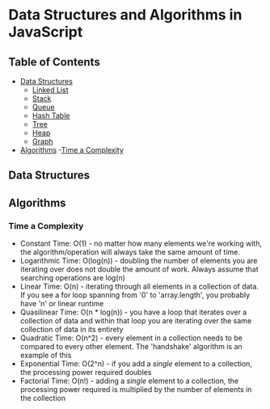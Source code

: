 <!-- This is frontend needed data structures and algorithms -->

# Data Structures and Algorithms in JavaScript <!-- omit in toc -->

## Table of Contents <!-- omit in toc -->

- [Data Structures](#data-structures)
  - [Linked List](#linked-list)
  - [Stack](#stack)
  - [Queue](#queue)
  - [Hash Table](#hash-table)
  - [Tree](#tree)
  - [Heap](#heap)
  - [Graph](#graph)
- [Algorithms](#algorithms) -[Time a Complexity](#time-a-complexity)

## Data Structures

## Algorithms

### Time a Complexity

- Constant Time: O(1) - no matter how many elements we're working with, the algorithm/operation will always take the same amount of time.
- Logarithmic Time: O(log(n)) - doubling the number of elements you are iterating over does not double the amount of work. Always assume that searching operations are log(n)
- Linear Time: O(n) - iterating through all elements in a collection of data. If you see a for loop spanning from '0' to 'array.length', you probably have 'n' or linear runtime
- Quasilinear Time: O(n \* log(n)) - you have a loop that iterates over a collection of data and within that loop you are iterating over the same collection of data in its entirety
- Quadratic Time: O(n^2) - every element in a collection needs to be compared to every other element. The 'handshake' algorithm is an example of this
- Exponential Time: O(2^n) - if you add a _single_ element to a collection, the processing power required doubles
- Factorial Time: O(n!) - adding a _single_ element to a collection, the processing power required is multiplied by the number of elements in the collection
